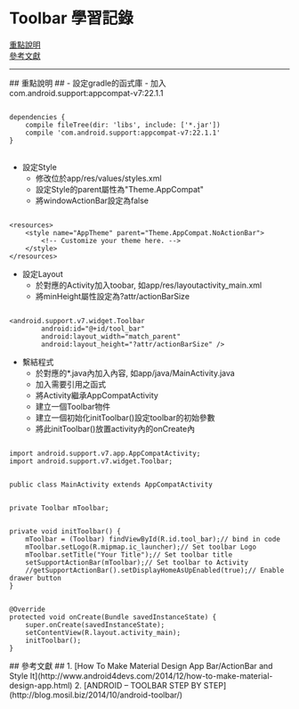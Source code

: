 <link href='http://google-code-prettify.googlecode.com/svn/trunk/src/prettify.css' type='text/css' rel='stylesheet' />
<script type='text/javascript' src='http://google-code-prettify.googlecode.com/svn/trunk/src/prettify.js'></script>

Toolbar 學習記錄
=====
[重點說明](#0)<br />
[參考文獻](#999)
* * *

<a name="0"/>
## 重點說明 ##
-  設定gradle的函式庫
	- 加入com.android.support:appcompat-v7:22.1.1

<pre class="prettyprint">
<code>
dependencies {
	compile fileTree(dir: 'libs', include: ['*.jar'])
	compile 'com.android.support:appcompat-v7:22.1.1'
}
</code>
</pre>

- 設定Style
	- 修改位於app/res/values/styles.xml
	- 設定Style的parent屬性為"Theme.AppCompat"
	- 將windowActionBar設定為false

<pre class="prettyprint"><code class="language-xml">
&lt;resources&gt;
	&lt;style name="AppTheme" parent="Theme.AppCompat.NoActionBar"&gt;
		&lt;!-- Customize your theme here. --&gt;
	&lt;/style&gt;
&lt;/resources&gt;
</code></pre>

- 設定Layout
	- 於對應的Activity加入toobar, 如app/res/layoutactivity_main.xml
	- 將minHeight屬性設定為?attr/actionBarSize

<pre class="prettyprint"><code class="language-xml">
&lt;android.support.v7.widget.Toolbar
        android:id="@+id/tool_bar"
        android:layout_width="match_parent"
        android:layout_height="?attr/actionBarSize" /&gt;
</code></pre>

- 繫結程式
	- 於對應的*.java內加入內容, 如app/java/MainActivity.java
	- 加入需要引用之函式
	- 將Activity繼承AppCompatActivity
	- 建立一個Toolbar物件
	- 建立一個初始化initToolbar()設定toolbar的初始參數
	- 將此initToolbar()放置activity內的onCreate內

<pre class="prettyprint"><code class="language-java">
import android.support.v7.app.AppCompatActivity;
import android.support.v7.widget.Toolbar;
</code></pre>

<pre class="prettyprint"><code class="language-java">
public class MainActivity extends AppCompatActivity
</code></pre>
<pre class="prettyprint"><code class="language-java">
private Toolbar mToolbar;
</code></pre>
<pre class="prettyprint"><code class="language-java">
private void initToolbar() {
	mToolbar = (Toolbar) findViewById(R.id.tool_bar);// bind in code
	mToolbar.setLogo(R.mipmap.ic_launcher);// Set toolbar Logo
	mToolbar.setTitle("Your Title");// Set toolbar title
	setSupportActionBar(mToolbar);// Set toolbar to Activity
	//getSupportActionBar().setDisplayHomeAsUpEnabled(true);// Enable drawer button
}
</code></pre>
<pre class="prettyprint"><code class="language-java">
@Override
protected void onCreate(Bundle savedInstanceState) {
	super.onCreate(savedInstanceState);
	setContentView(R.layout.activity_main);
	initToolbar();
}
</code></pre>

<a name="999"/>
## 參考文獻 ##
1. [How To Make Material Design App Bar/ActionBar and Style It](http://www.android4devs.com/2014/12/how-to-make-material-design-app.html)
2. [ANDROID – TOOLBAR STEP BY STEP](http://blog.mosil.biz/2014/10/android-toolbar/)
